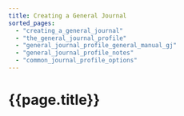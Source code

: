 ```yaml
---
title: Creating a General Journal
sorted_pages:
  - "creating_a_general_journal"
  - "the_general_journal_profile"
  - "general_journal_profile_general_manual_gj"
  - "general_journal_profile_notes"
  - "common_journal_profile_options"
---
```

# {{page.title}}
